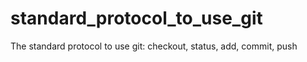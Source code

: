 # standard_protocol_to_use_git
The standard protocol to use git: checkout, status, add, commit, push
